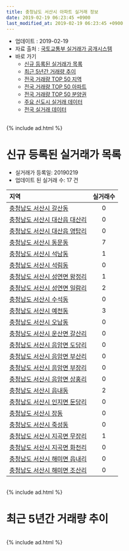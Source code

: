 ```yaml
---
title: 충청남도 서산시 아파트 실거래 정보
date: 2019-02-19 06:23:45 +0900
last_modified_at: 2019-02-19 06:23:45 +0900
---
```


* 업데이트 : 2019-02-19
* 자료 출처 : [국토교통부 실거래가 공개시스템](http://rt.molit.go.kr)
* 바로 가기
    * [신규 등록된 실거래가 목록](#신규-등록된-실거래가-목록)
    * [최근 5년간 거래량 추이](#최근-5년간-거래량-추이)
    * [전국 거래량 TOP 50 지역](https://inasie.github.io/apt-trade-info/최근-3개월-전국에서-가장-거래가-많이-발생한-지역)
    * [전국 거래량 TOP 50 아파트](https://inasie.github.io/apt-trade-info/최근-3개월-전국에서-가장-거래가-많이-발생한-아파트)
    * [전국 거래량 TOP 50 분양권](https://inasie.github.io/apt-trade-info/최근-3개월-전국에서-가장-거래가-많이-발생한-분양권)
    * [주요 신도시 실거래 데이터](https://inasie.github.io/apt-trade-info/주요-신도시)
    * [전국 실거래 데이터](https://inasie.github.io/apt-trade-info/전국)

<br>
{% include ad.html %}
<br>

# 신규 등록된 실거래가 목록
* 실거래가 등록일: 20190219
* 업데이트 된 실거래 수: 17 건


|지역|실거래수|
|:---|:---:|
|[충청남도 서산시 갈산동](https://inasie.github.io/apt-trade-info/충청남도-서산시-갈산동)|0|
|[충청남도 서산시 대산읍 대산리](https://inasie.github.io/apt-trade-info/충청남도-서산시-대산읍-대산리)|0|
|[충청남도 서산시 대산읍 영탑리](https://inasie.github.io/apt-trade-info/충청남도-서산시-대산읍-영탑리)|0|
|[충청남도 서산시 동문동](https://inasie.github.io/apt-trade-info/충청남도-서산시-동문동)|7|
|[충청남도 서산시 석남동](https://inasie.github.io/apt-trade-info/충청남도-서산시-석남동)|1|
|[충청남도 서산시 석림동](https://inasie.github.io/apt-trade-info/충청남도-서산시-석림동)|0|
|[충청남도 서산시 성연면 왕정리](https://inasie.github.io/apt-trade-info/충청남도-서산시-성연면-왕정리)|1|
|[충청남도 서산시 성연면 일람리](https://inasie.github.io/apt-trade-info/충청남도-서산시-성연면-일람리)|2|
|[충청남도 서산시 수석동](https://inasie.github.io/apt-trade-info/충청남도-서산시-수석동)|0|
|[충청남도 서산시 예천동](https://inasie.github.io/apt-trade-info/충청남도-서산시-예천동)|3|
|[충청남도 서산시 오남동](https://inasie.github.io/apt-trade-info/충청남도-서산시-오남동)|0|
|[충청남도 서산시 운산면 갈산리](https://inasie.github.io/apt-trade-info/충청남도-서산시-운산면-갈산리)|0|
|[충청남도 서산시 음암면 도당리](https://inasie.github.io/apt-trade-info/충청남도-서산시-음암면-도당리)|0|
|[충청남도 서산시 음암면 부산리](https://inasie.github.io/apt-trade-info/충청남도-서산시-음암면-부산리)|0|
|[충청남도 서산시 음암면 부장리](https://inasie.github.io/apt-trade-info/충청남도-서산시-음암면-부장리)|0|
|[충청남도 서산시 음암면 상홍리](https://inasie.github.io/apt-trade-info/충청남도-서산시-음암면-상홍리)|0|
|[충청남도 서산시 읍내동](https://inasie.github.io/apt-trade-info/충청남도-서산시-읍내동)|2|
|[충청남도 서산시 인지면 둔당리](https://inasie.github.io/apt-trade-info/충청남도-서산시-인지면-둔당리)|0|
|[충청남도 서산시 장동](https://inasie.github.io/apt-trade-info/충청남도-서산시-장동)|0|
|[충청남도 서산시 죽성동](https://inasie.github.io/apt-trade-info/충청남도-서산시-죽성동)|0|
|[충청남도 서산시 지곡면 무장리](https://inasie.github.io/apt-trade-info/충청남도-서산시-지곡면-무장리)|1|
|[충청남도 서산시 지곡면 화천리](https://inasie.github.io/apt-trade-info/충청남도-서산시-지곡면-화천리)|0|
|[충청남도 서산시 해미면 읍내리](https://inasie.github.io/apt-trade-info/충청남도-서산시-해미면-읍내리)|0|
|[충청남도 서산시 해미면 조산리](https://inasie.github.io/apt-trade-info/충청남도-서산시-해미면-조산리)|0|


<br>
{% include ad.html %}
<br>

# 최근 5년간 거래량 추이


<div style="width:100%;">
    <canvas id="deal_progress" height="200"></canvas>
</div>

<script>
new Chart(document.getElementById("deal_progress"), {
    type: 'line',
    data: {
        labels: ['201402','201403','201404','201405','201406','201407','201408','201409','201410','201411','201412','201501','201502','201503','201504','201505','201506','201507','201508','201509','201510','201511','201512','201601','201602','201603','201604','201605','201606','201607','201608','201609','201610','201611','201612','201701','201702','201703','201704','201705','201706','201707','201708','201709','201710','201711','201712','201801','201802','201803','201804','201805','201806','201807','201808','201809','201810','201811','201812','201901','201902'],
        datasets: [{
            label: '매매',
            pointRadius: 1,
            data: [223, 221, 181, 171, 145, 143, 144, 177, 177, 153, 136, 193, 141, 217, 182, 164, 180, 197, 176, 220, 222, 175, 121, 144, 121, 164, 124, 112, 129, 133, 142, 130, 139, 150, 103, 86, 117, 137, 111, 116, 125, 95, 124, 133, 101, 93, 82, 148, 152, 241, 215, 202, 172, 227, 156, 114, 122, 90, 105, 106, 25],
            borderColor: "rgba(255, 201, 14, 1)",
            backgroundColor: "rgba(255, 201, 14, 0.5)",
            fill: false,
            lineTension: 0
        },{
            label: '전월세',
            pointRadius: 1,
            data: [158, 105, 102, 97, 117, 89, 102, 126, 120, 128, 97, 122, 130, 142, 104, 86, 88, 98, 144, 90, 123, 136, 123, 114, 127, 94, 88, 97, 100, 81, 60, 70, 94, 87, 84, 109, 140, 119, 103, 78, 77, 109, 101, 92, 96, 112, 91, 129, 137, 172, 173, 159, 166, 173, 149, 141, 158, 106, 113, 128, 43],
            borderColor: "rgba(0, 141, 185, 1)",
            backgroundColor: "rgba(0, 141, 185, 0.5)",
            fill: false,
            lineTension: 0
        }
        ]
    },
    options: {
        responsive: true,
        title: {
            display: false
        },
        tooltips: {
            mode: 'index',
            intersect: false
        },
        hover: {
            mode: 'nearest',
            intersect: true
        },
        scales: {
            xAxes: [{
                display: true,
                scaleLabel: {
                    display: true,
                    labelString: '년/월'
                }
            }],
            yAxes: [{
                display: true,
                ticks: {
                    suggestedMin: 0,
                },
                scaleLabel: {
                    display: true,
                    labelString: '실거래 수'
                }
            }]
        }
    }
});

</script>


<br>
{% include ad.html %}
<br>

